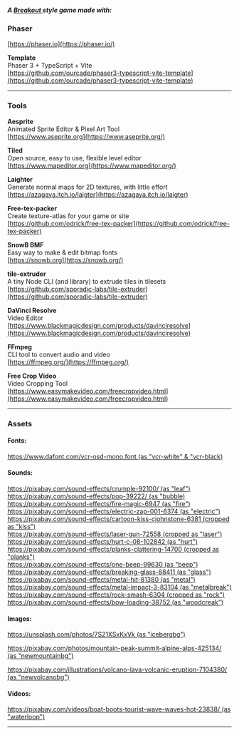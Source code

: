 ##### A [Breakout ](<https://en.wikipedia.org/wiki/Breakout_(video_game)>) style game made with:

### Phaser

[https://phaser.io](https://phaser.io/)

**Template**\
Phaser 3 + TypeScript + Vite\
[https://github.com/ourcade/phaser3-typescript-vite-template](https://github.com/ourcade/phaser3-typescript-vite-template)

---

### Tools

**Aesprite**\
Animated Sprite Editor & Pixel Art Tool\
[https://www.aseprite.org](https://www.aseprite.org/)

**Tiled**\
Open source, easy to use, flexible level editor\
[https://www.mapeditor.org](https://www.mapeditor.org/)

**Laighter**\
Generate normal maps for 2D textures, with little effort\
[https://azagaya.itch.io/laigter](https://azagaya.itch.io/laigter)

**Free-tex-packer**\
Create texture-atlas for your game or site\
[https://github.com/odrick/free-tex-packer](https://github.com/odrick/free-tex-packer)

**SnowB BMF**\
Easy way to make & edit bitmap fonts\
[https://snowb.org](https://snowb.org/)

**tile-extruder**\
A tiny Node CLI (and library) to extrude tiles in tilesets\
[https://github.com/sporadic-labs/tile-extruder](https://github.com/sporadic-labs/tile-extruder)

**DaVinci Resolve**\
Video Editor\
[https://www.blackmagicdesign.com/products/davinciresolve](https://www.blackmagicdesign.com/products/davinciresolve)

**FFmpeg**\
CLI tool to convert audio and video\
[https://ffmpeg.org/](https://ffmpeg.org/)

**Free Crop Video**\
Video Cropping Tool\
[https://www.easymakevideo.com/freecropvideo.html](https://www.easymakevideo.com/freecropvideo.html)

---

### Assets

#### Fonts:

[https://www.dafont.com/vcr-osd-mono.font (as "vcr-white" & "vcr-black)](https://www.dafont.com/vcr-osd-mono.font)

#### Sounds:

[https://pixabay.com/sound-effects/crumple-92100/ (as "leaf")](https://pixabay.com/sound-effects/crumple-92100/)\
[https://pixabay.com/sound-effects/pop-39222/ (as "bubble)](https://pixabay.com/sound-effects/pop-39222/)\
[https://pixabay.com/sound-effects/fire-magic-6947 (as "fire")](https://pixabay.com/sound-effects/fire-magic-6947/)\
[https://pixabay.com/sound-effects/electric-zap-001-6374 (as "electric")](https://pixabay.com/sound-effects/electric-zap-001-6374/)\
[https://pixabay.com/sound-effects/cartoon-kiss-cjohnstone-6381 (cropped as "kiss")](https://pixabay.com/sound-effects/cartoon-kiss-cjohnstone-6381/)\
[https://pixabay.com/sound-effects/laser-gun-72558 (cropped as "laser")](https://pixabay.com/sound-effects/laser-gun-72558/)\
[https://pixabay.com/sound-effects/hurt-c-08-102842 (as "hurt")](https://pixabay.com/sound-effects/hurt-c-08-102842/)\
[https://pixabay.com/sound-effects/planks-clattering-14700 (cropped as "planks")](https://pixabay.com/sound-effects/planks-clattering-14700/)\
[https://pixabay.com/sound-effects/one-beep-99630 (as "beep")](https://pixabay.com/sound-effects/one-beep-99630/)\
[https://pixabay.com/sound-effects/breaking-glass-88411 (as "glass")](https://pixabay.com/sound-effects/breaking-glass-88411/)\
[https://pixabay.com/sound-effects/metal-hit-81380 (as "metal")](https://pixabay.com/sound-effects/metal-hit-81380/)\
[https://pixabay.com/sound-effects/metal-impact-3-83104 (as "metalbreak")](https://pixabay.com/sound-effects/metal-impact-3-83104/)\
[https://pixabay.com/sound-effects/rock-smash-6304 (cropped as "rock")](https://pixabay.com/sound-effects/rock-smash-6304/)\
[https://pixabay.com/sound-effects/bow-loading-38752 (as "woodcreak")](https://pixabay.com/sound-effects/bow-loading-38752/)

<!-- [https://pixabay.com/sound-effects/2018-08-02-17971 (as "music")](https://pixabay.com/sound-effects/2018-08-02-17971/)\ -->

#### Images:

[https://unsplash.com/photos/7S21XSxKxVk (as "icebergbg")](https://unsplash.com/photos/7S21XSxKxVk)

[https://pixabay.com/photos/mountain-peak-summit-alpine-alps-425134/ (as "newmountainbg")](https://pixabay.com/photos/mountain-peak-summit-alpine-alps-425134/)

[https://pixabay.com/illustrations/volcano-lava-volcanic-eruption-7104380/ (as "newvolcanobg")](https://pixabay.com/illustrations/volcano-lava-volcanic-eruption-7104380/)

#### Videos:

[https://pixabay.com/videos/boat-boots-tourist-wave-waves-hot-23838/ (as "waterloop")](https://pixabay.com/videos/boat-boots-tourist-wave-waves-hot-23838/)

---
